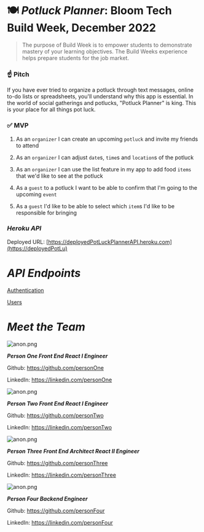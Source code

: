 # 🍽 *Potluck Planner*: Bloom Tech Build Week, December 2022

> The purpose of Build Week is to empower students to demonstrate mastery of your learning objectives. The Build Weeks experience helps prepare students for the job market.
> 

### ☝️ **Pitch**

If you have ever tried to organize a potluck through text messages, online to-do lists or spreadsheets, you'll understand why this app is essential. In the world of social gatherings and potlucks, "Potluck Planner" is king. This is your place for all things pot luck.

### ✅  **MVP**

1. As an `organizer` I can create an upcoming `potluck` and invite my friends to attend

2. As an `organizer` I can adjust `date`s, `time`s and `location`s of the potluck

3. As an `organizer` I can use the list feature in my app to add food `items` that we'd like to see at the potluck

4. As a `guest` to a potluck I want to be able to confirm that I'm going to the upcoming `event`

5. As a `guest` I'd like to be able to select which `item`s I'd like to be responsible for bringing

### *Heroku API*

Deployed URL: [https://deployedPotLuckPlannerAPI.heroku.com](https://deployedPotLu)

# *API Endpoints*

[Authentication](https://www.notion.so/42ba18c80d6a42de97fbe6243ca275f7)

[Users](https://www.notion.so/d839a0d8125540b78623013cbc28a42f)

# *Meet the Team*

![anon.png](https://s3-us-west-2.amazonaws.com/secure.notion-static.com/6dde1f29-ec42-45ff-b151-574c24bf60b4/anon.png)

***Person One 
Front End React I Engineer***

Github: https://github.com/personOne

LinkedIn: https://linkedin.com/personOne

![anon.png](https://s3-us-west-2.amazonaws.com/secure.notion-static.com/6dde1f29-ec42-45ff-b151-574c24bf60b4/anon.png)

***Person Two 
Front End React I Engineer***

Github: https://github.com/personTwo

LinkedIn: https://linkedin.com/personTwo

![anon.png](https://s3-us-west-2.amazonaws.com/secure.notion-static.com/6dde1f29-ec42-45ff-b151-574c24bf60b4/anon.png)

***Person Three 
Front End Architect  React II Engineer***

Github: https://github.com/personThree

LinkedIn: https://linkedin.com/personThree

![anon.png](https://s3-us-west-2.amazonaws.com/secure.notion-static.com/6dde1f29-ec42-45ff-b151-574c24bf60b4/anon.png)

***Person Four 
Backend Engineer***

Github: https://github.com/personFour

LinkedIn: https://linkedin.com/personFour
